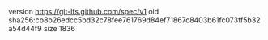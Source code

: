 version https://git-lfs.github.com/spec/v1
oid sha256:cb8b26edcc5bd32c78fee761769d84ef71867c8403b61fc073ff5b32a54d44f9
size 1836
